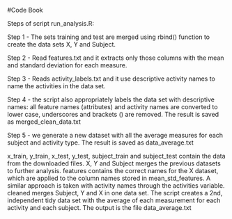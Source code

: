 #Code Book

Steps of script run_analysis.R:

Step 1 - The  sets training and test are merged using rbind() function to create the data sets X, Y and Subject.

Step 2 -  Read features.txt and it extracts only those columns with the mean and standard deviation for each measure.

Step 3 - Reads activity_labels.txt and it use descriptive activity names to name the activities in the data set.

Step 4 - the script also appropriately labels the data set with descriptive names: all feature names (attributes) and activity names are converted to lower case, underscores and brackets () are removed.
The result is saved as merged_clean_data.txt

Step 5 - we generate a new dataset with all the average measures for each subject and activity type. The result is saved as data_average.txt


x_train, y_train, x_test, y_test, subject_train and subject_test contain the data from the downloaded files.
X, Y and Subject merges the previous datasets to further analysis.
features contains the correct names for the X dataset, which are applied to the column names stored in mean_std_features.
A similar approach is taken with activity names through the activities variable.
cleaned merges Subject, Y and X in one data set.
The script creates a 2nd, independent tidy data set with the average of each measurement for each activity and each subject. The output is the file data_average.txt
